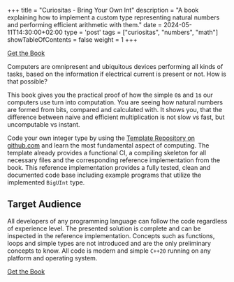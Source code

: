 +++
title = "Curiositas - Bring Your Own Int"
description = "A book explaining how to implement a custom type representing natural numbers and performing efficient arithmetic with them."
date = 2024-05-11T14:30:00+02:00
type = 'post'
tags = ["curiositas", "numbers", "math"]
showTableOfContents = false
weight = 1
+++
<p class="book-button">
    <a target="_blank" href="https://curiositasbooks.gumroad.com/l/build-your-own-int">Get the Book</a>
</p>
Computers are omnipresent and ubiquitous devices performing all kinds of tasks, based on the information if electrical current is present or not.
How is that possible?

This book gives you the practical proof of how the simple `0`s and `1`s our computers use turn into computation.
You are seeing how natural numbers are formed from bits, compared and calculated with.
It shows you, that the difference between naive and efficient multiplication is not slow vs fast, but uncomputable vs instant.

Code your own integer type by using the [<span data-feather='github'></span>Template Repository on github.com](https://github.com/curiositas-books/bring-your-own-int) and learn the most fundamental aspect of computing.
The template already provides a functional CI, a compiling skeleton for all necessary files and the corresponding reference implementation from the book.
This reference implementation provides a fully tested, clean and documented code base including example programs that utilize the implemented `BigUInt` type.

## Target Audience

All developers of any programming language can follow the code regardless of experience level.
The presented solution is complete and can be inspected in the reference implementation.
Concepts such as functions, loops and simple types are not introduced and are the only preliminary concepts to know.
All code is modern and simple `C++20` running on any platform and operating system.
<p class="book-button">
    <a target="_blank" href="https://curiositasbooks.gumroad.com/l/build-your-own-int">Get the Book</a>
</p>
